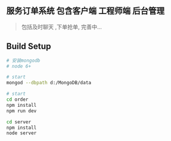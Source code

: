 
## 服务订单系统 包含客户端 工程师端 后台管理
> 包括及时聊天 ,下单抢单, 完善中...
## Build Setup

``` bash
# 安装mongodb
# node 6+

# start
mongod --dbpath d:/MongoDB/data

# start
cd order
npm install
npm run dev

cd server
npm install
node server


